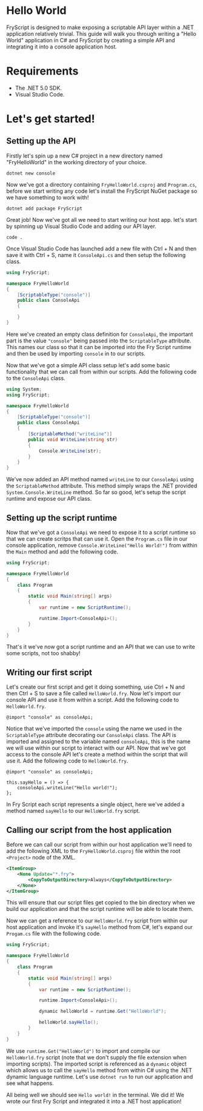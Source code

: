 # Hello World
FryScript is designed to make exposing a scriptable API layer within a .NET application relatively trivial. This guide will walk you through writing a "Hello World" application in C# and FryScript by creating a simple API and integrating it into a console application host.

# Requirements
- The .NET 5.0 SDK.
- Visual Studio Code.

# Let's get started!
## Setting up the API
Firstly let's spin up a new C# project in a new directory named "FryHelloWorld" in the working directory of your choice.

```
dotnet new console
```

Now we've got a directory containing ```FryHelloWorld.csproj``` and ```Program.cs```, before we start writing any code let's install the FryScript NuGet package so we have something to work with!

```
dotnet add package FryScript
```

Great job! Now we've got all we need to start writing our host app. let's start by spinning up Visual Studio Code and adding our API layer.

```
code .
```

Once Visual Studio Code has launched add a new file with Ctrl + N and then save it with Ctrl + S, name it ```ConsoleApi.cs``` and then setup the following class.

```C#
using FryScript;

namespace FryHelloWorld
{
    [ScriptableType("console")]
    public class ConsoleApi
    {

    }
}
```

Here we've created an empty class definition for ```ConsoleApi```, the important part is the value ```"console"``` being passed into the ```ScriptableType``` attribute. This names our class so that it can be imported into the Fry Script runtime and then be used by importing ```console``` in to our scripts.

Now that we've got a simple API class setup let's add some basic functionality that we can call from within our scripts. Add the following code to the ```ConsoleApi``` class.

```C#
using System;
using FryScript;

namespace FryHelloWorld
{
    [ScriptableType("console")]
    public class ConsoleApi
    {
        [ScriptableMethod("writeLine")]
        public void WriteLine(string str)
        {
            Console.WriteLine(str);
        }
    }
}
```

We've now added an API method named ```writeLine``` to our ```ConsoleApi``` using the ```ScriptableMethod``` attribute. This method simply wraps the .NET provided ```System.Console.WriteLine``` method. So far so good, let's setup the script runtime and expose our API class.

## Setting up the script runtime
Now that we've got a ```ConsoleApi``` we need to expose it to a script runtime so that we can create scritps that can use it. Open the ```Program.cs``` file in our console application, remove ```Console.WriteLine("Hello World!")``` from within the ```Main``` method and add the following code.

```C#
using FryScript;

namespace FryHelloWorld
{
    class Program
    {
        static void Main(string[] args)
        {
            var runtime = new ScriptRuntime();

            runtime.Import<ConsoleApi>();
        }
    }
}
```

That's it we've now got a script runtime and an API that we can use to write some scripts, not too shabby!

## Writing our first script
Let's create our first script and get it doing something, use Ctrl + N and then Ctrl + S to save a file called ```HelloWorld.fry```. Now let's import our console API and use it from within a script. Add the following code to ```HelloWorld.fry```.

```
@import "console" as consoleApi;
```

Notice that we've imported the ```console``` using the name we used in the ```ScriptableType``` attribute decorating our ```ConsoleApi``` class. The API is imported and assigned to the variable named ```consoleApi```, this is the name we will use within our script to interact with our API. Now that we've got access to the console API let's create a method within the script that will use it. Add the following code to ```HelloWorld.fry```.

```
@import "console" as consoleApi;

this.sayHello = () => {
    consoleApi.writeLine("Hello world!");
};
```

In Fry Script each script represents a single object, here we've added a method named ```sayHello``` to our ```HelloWorld.fry``` script.

## Calling our script from the host application

Before we can call our script from within our host application we'll need to add the following XML to the ```FryHelloWorld.csproj``` file within the root ```<Project>``` node of the XML.

```XML
<ItemGroup>
    <None Update="*.fry">
        <CopyToOutputDirectory>Always</CopyToOutputDirectory>
    </None>
</ItemGroup>
```

This will ensure that our script files get copied to the bin directory when we build our application and that the script runtime will be able to locate them.

Now we can get a reference to our ```HelloWorld.fry``` script from within our host application and invoke it's ```sayHello``` method from C#, let's expand our ```Progam.cs``` file with the following code.

```C#
using FryScript;

namespace FryHelloWorld
{
    class Program
    {
        static void Main(string[] args)
        {
            var runtime = new ScriptRuntime();

            runtime.Import<ConsoleApi>();

            dynamic helloWorld = runtime.Get("HelloWorld");

            helloWorld.sayHello();
        }
    }
}
```

We use ```runtime.Get("HelloWorld")``` to import and compile our ```HelloWorld.fry``` script (note that we don't supply the file extension when importing scripts). The imported script is referenced as a ```dynamic``` object which allows us to call the ```sayHello``` method from within C# using the .NET dynamic language runtime. Let's use ```dotnet run``` to run our application and see what happens.

All being well we should see ```Hello world!``` in the terminal. We did it! We wrote our first Fry Script and integrated it into a .NET host application!

